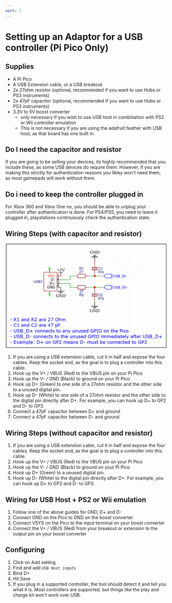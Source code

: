 ```yaml
---
sort: 7
---
```

# Setting up an Adaptor for a USB controller (Pi Pico Only)
## Supplies
* A Pi Pico
* A USB Extension cable, or a USB breakout
* 2x 27ohm resistor (optional, recommended if you want to use Hubs or PS3 instruments)
* 2x 47pF capacitor (optional, recommended if you want to use Hubs or PS3 instruments)
* 3.3V to 5V boost converter 
   * only necessary if you wish to use USB host in combination with PS2 or Wii controller emulation
   * This is not necessary if you are using the adafruit feather with USB host, as that board has one built in.

## Do I need the capacitor and resistor

If you are going to be selling your devices, its highly recommended that you include these, as some USB devices do require them.
However, if you are making this strictly for authentication reasons you likley won't need them, as most gamepads will work without them.

## Do i need to keep the controller plugged in
For Xbox 360 and Xbox One no, you should be able to unplug your controller after authentication is done.
For PS4/PS5, you need to leave it plugged in, playstations continuously check the authentication state.

## Wiring Steps (with capacitor and resistor)

[![usb](/assets/images/usb.png)](/assets/images/usb.png)

1. If you are using a USB extension cable, cut it in half and expose the four cables. Keep the socket end, as the goal is to plug a controller into this cable.
2. Hook up the V+ / VBUS (Red) to the VBUS pin on your Pi Pico
3. Hook up the V- / GND (Black) to ground on your Pi Pico
4. Hook up D+ (Green) to one side of a 27ohm resistor and the other side to a unused digital pin.
5. Hook up D- (White) to one side of a 27ohm resistor and the other side to the digital pin directly after D+. For example, you can hook up D+ to GP2 and D- to GP3.
6. Connect a 47pF capacitor between D+ and ground
7. Connect a 47pF capacitor between D- and ground

## Wiring Steps (without capacitor and resistor)

1. If you are using a USB extension cable, cut it in half and expose the four cables. Keep the socket end, as the goal is to plug a controller into this cable.
2. Hook up the V+ / VBUS (Red) to the VBUS pin on your Pi Pico
3. Hook up the V- / GND (Black) to ground on your Pi Pico
4. Hook up D+ (Green) to a unused digital pin.
5. Hook up D- (White) to the digital pin directly after D+. For example, you can hook up D+ to GP2 and D- to GP3.

## Wiring for USB Host + PS2 or Wii emulation
1. Follow one of the above guides for GND, D+ and D-
2. Connect GND on the Pico to GND on the boost converter
3. Connect VSYS on the Pico to the input terminal on your boost converter
4. Connect the V+ / VBUS (Red) from your breakout or extension to the output pin on your boost converter



## Configuring
1. Click on Add setting
2. Find and add `USB Host inputs`
3. Bind D+
4. Hit Save
5. If you plug in a supported controller, the tool should detect it and tell you what it is. Most controllers are supported, but things like the play and charge kit won't work over USB.
